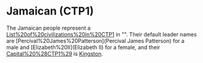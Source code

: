 # Jamaican (CTP1)

The Jamaican people represent a [List%20of%20civilizations%20in%20CTP1](civilization) in "". Their default leader names are [Percival%20James%20Patterson](Percival James Patterson) for a male and [Elizabeth%20II](Elizabeth II) for a female, and their [Capital%20%28CTP1%29](capital) is [Kingston](Kingston).